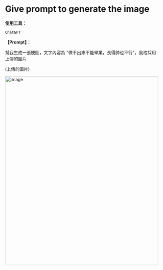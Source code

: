 # Give prompt to generate the image

**使用工具：**

`ChatGPT`

**【Prompt】：**

幫我生成一張梗圖，文字內容為 "做不出來不能畢業，長得帥也不行"，風格採用上傳的圖片

(上傳的圖片)

<img width="500" height="618" alt="image" src="https://github.com/user-attachments/assets/1bca37da-92fc-430b-b5fb-b30f20897092" />
